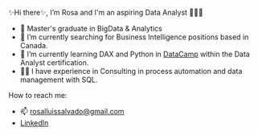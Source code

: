 ✨Hi there✨, I’m Rosa and I'm an aspiring Data Analyst 👋👩‍💻
- 🏫 Master's graduate in BigData & Analytics
- 👀 I’m currently searching for Business Intelligence positions based in Canada.
- 🌱 I’m currently learning DAX and Python in [DataCamp](https://www.datacamp.com) within the Data Analyst certification.
- 👩‍💼 I have experience in Consulting in process automation and data management with SQL.

How to reach me:
- 📫 rosalluissalvado@gmail.com
- [LinkedIn](https://www.linkedin.com/in/rosalluissalvado/)

<!---
RosaLluisSalvado/RosaLluisSalvado is a ✨ special ✨ repository because its `README.md` (this file) appears on your GitHub profile.
You can click the Preview link to take a look at your changes.
--->
